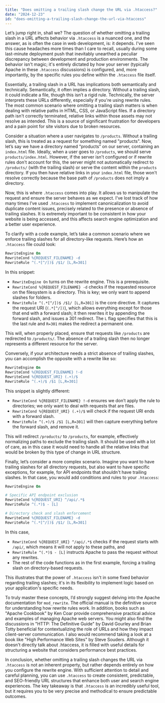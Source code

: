```yaml
---
title: "Does omitting a trailing slash change the URL via .htaccess?"
date: "2024-12-23"
id: "does-omitting-a-trailing-slash-change-the-url-via-htaccess"
---
```


Let’s jump right in, shall we? The question of whether omitting a trailing slash in a URL affects behavior via `.htaccess` is a nuanced one, and the answer, as is often the case in web development, is: it depends. I've seen this cause headaches more times than I care to recall, usually during some last-minute deployment push that inevitably unearthed a peculiar discrepancy between development and production environments. The behavior isn't magic; it's entirely dictated by how your server (typically Apache in these `.htaccess` discussions) is configured, and, more importantly, by the specific rules you define within the `.htaccess` file itself.

Essentially, a trailing slash in a URL has implications both semantically and technically. Semantically, it often implies a directory. Without a trailing slash, it could indicate a file, though this isn’t a rigid rule. Technically, the server interprets these URLs differently, especially if you're using rewrite rules. The most common scenario where omitting a trailing slash matters is when dealing with relative paths in HTML, CSS, or JavaScript files. If a directory path isn't correctly terminated, relative links within those assets may not resolve as intended. This is a source of significant frustration for developers and a pain point for site visitors due to broken resources.

Consider a situation where a user navigates to `/products`. Without a trailing slash, this is treated as a request for something named "products". Now, let’s say we have a directory named “products” on our server, containing an `index.html` file. Ideally, when a user goes to `/products`, we should serve `products/index.html`. However, if the server isn't configured or if rewrite rules don't account for this, the server might not automatically redirect to `/products/` (with the trailing slash) or serve the content within the `products` directory. If you then have relative links in your `index.html` file, those won't resolve correctly because the base path of `/products` does not imply a directory.

Now, this is where `.htaccess` comes into play. It allows us to manipulate the request and ensure the server behaves as we expect. I've lost track of how many times I’ve used `.htaccess` to implement canonicalization to avoid duplicate content issues, precisely related to the presence or absence of trailing slashes. It is extremely important to be consistent in how your website is being accessed, and this affects search engine optimization and a better user experience.

To clarify with a code example, let’s take a common scenario where we enforce trailing slashes for all directory-like requests. Here’s how an `.htaccess` file could look:

```apache
RewriteEngine On
RewriteCond %{REQUEST_FILENAME} -d
RewriteRule ^(.*[^/])$ /$1/ [L,R=301]
```

In this snippet:

*   `RewriteEngine On` turns on the rewrite engine. This is a prerequisite.
*   `RewriteCond %{REQUEST_FILENAME} -d` checks if the requested resource on the filesystem is a directory. This is key; we only want to append slashes for folders.
*   `RewriteRule ^(.*[^/])$ /$1/ [L,R=301]` is the core directive. It captures the request URI (`(.*[^/])`), which allows everything except for those that end with a forward slash; it then rewrites it by appending the forward slash, and issues a 301 redirect. The `L` flag specifies that this is the last rule and `R=301` makes the redirect a permanent one.

This will, when properly placed, ensure that requests like `/products` are redirected to `/products/`. The absence of a trailing slash then no longer represents a different resource for the server.

Conversely, if your architecture needs a strict absence of trailing slashes, you can accomplish the opposite with a rewrite like so:

```apache
RewriteEngine On
RewriteCond %{REQUEST_FILENAME} !-d
RewriteCond %{REQUEST_URI} (.+)/$
RewriteRule ^(.+)/$ /$1 [L,R=301]
```

This snippet is slightly different:

*   `RewriteCond %{REQUEST_FILENAME} !-d` ensures we don’t apply the rule to directories; we only want to deal with requests that are files.
*   `RewriteCond %{REQUEST_URI} (.+)/$` will check if the request URI ends with a forward slash.
*   `RewriteRule ^(.+)/$ /$1 [L,R=301]` will then capture everything before the forward slash, and remove it.

This will redirect `/products/` to `/products`, for example, effectively normalizing paths to exclude the trailing slash. It should be used with a lot of care, as in this case it would need to handle all the relative links that would be broken by this type of change in URL structure.

Finally, let’s consider a more complex scenario. Imagine you want to have trailing slashes for all directory requests, but also want to have specific exceptions, for example, for API endpoints that shouldn't have trailing slashes. In that case, you would add conditions and rules to your `.htaccess`:

```apache
RewriteEngine On

# Specific API endpoint exclusion
RewriteCond %{REQUEST_URI} ^/api/.*$
RewriteRule ^(.*)$ - [L]

# Directory check and slash enforcement
RewriteCond %{REQUEST_FILENAME} -d
RewriteRule ^(.*[^/])$ /$1/ [L,R=301]
```

In this case,

*   `RewriteCond %{REQUEST_URI} ^/api/.*$` checks if the request starts with `/api/`, which means it will not apply to these paths, and
*   `RewriteRule ^(.*)$ - [L]` instructs Apache to pass the request without any rewrites.
*   The rest of the code functions as in the first example, forcing a trailing slash on directory-based requests.

This illustrates that the power of `.htaccess` isn't in some fixed behavior regarding trailing slashes; it's in its flexibility to implement logic based on your application's specific needs.

To truly master these concepts, I’d strongly suggest delving into the Apache documentation for `mod_rewrite`. The official manual is the definitive source for understanding how rewrite rules work. In addition, books such as "Apache Cookbook" by Ken Coar provide comprehensive practical advice and examples of managing Apache web servers. You might also find the discussions in "HTTP: The Definitive Guide" by David Gourley and Brian Totty beneficial for contextualizing the role of URLs and how they impact client-server communication. I also would recommend taking a look at a book like "High Performance Web Sites" by Steve Souders. Although it doesn't directly talk about .htaccess, it is filled with useful details for structuring a website that considers performance best practices.

In conclusion, whether omitting a trailing slash changes the URL via `.htaccess` is not an inherent property, but rather depends entirely on how you configure the rewrite engine. With sufficient attention to detail and careful planning, you can use `.htaccess` to create consistent, predictable, and SEO-friendly URL structures that enhance both user and search engine experiences. The key takeaway is that `.htaccess` is an incredibly useful tool, but it requires you to be very precise and methodical to ensure predictable outcomes.
